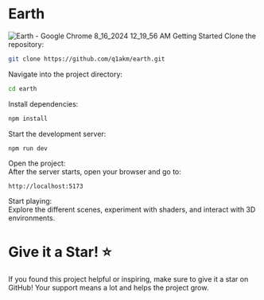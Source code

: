 # Earth
![Earth - Google Chrome 8_16_2024 12_19_56 AM](https://github.com/user-attachments/assets/de840899-037e-4940-97c5-53362f79176e)
Getting Started
Clone the repository:

```bash
git clone https://github.com/q1akm/earth.git
```
Navigate into the project directory:

``` bash
cd earth
```
Install dependencies:

```bash
npm install
```
Start the development server:

``` bash
npm run dev
```
Open the project: 
<br/>
After the server starts, open your browser and go to:

```arduino
http://localhost:5173
```
Start playing:
<br/>
Explore the different scenes, experiment with shaders, and interact with 3D environments.

# Give it a Star! ⭐
If you found this project helpful or inspiring, make sure to give it a star on GitHub! Your support means a lot and helps the project grow.
